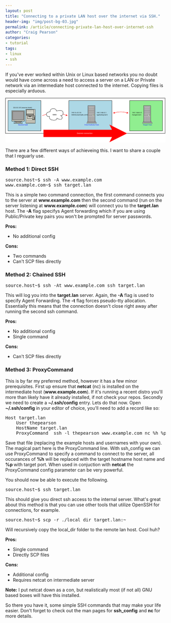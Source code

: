 ```yaml
---
layout: post
title: "Connecting to a private LAN host over the internet via SSH."
header-img: "img/post-bg-03.jpg"
permalink: /article/connecting-private-lan-host-over-internet-ssh
author: "Craig Pearson"
categories:
- tutorial
tags:
- linux
- ssh
---
```


If you've ever worked within Unix or Linux based networks you no doubt would have come across a need to access a server on a LAN or Private network via an intermediate host connected to the internet. Copying files is especially arduous.

<img alt="" class="img-responsive img-thumbnail" src="/img/ssh/ssh_diagram_2.png">

There are a few different ways of achieveing this. I want to share a couple that I reguarly use.

<h3>Method 1: Direct SSH</h3>
<pre class="brush: bash; auto-links: true; collapse: false; first-line: 1; html-script: false; smart-tabs: true; tab-size: 4; toolbar: true; codetag">source.host~$ ssh -A www.example.com
www.example.com~$ ssh target.lan
</pre>
<p>This is a simple two command connection, the first command connects you to the server at <strong>www.example.com</strong> then the second command (run on the server listening at <strong>www.example.com</strong>) will connect you to the <strong>target.lan </strong>host. The <strong>-A</strong> flag specifys Agent forwarding which if you are using Public/Private key pairs you won't be prompted for server passwords.</p><p><strong>Pros:</strong></p><ul><li>No additional config</li></ul><p><strong>Cons:</strong></p><ul><li>Two commands</li><li>Can't SCP files directly</li></ul><h3>Method 2: Chained SSH</h3>
<pre class="brush: bash; auto-links: true; collapse: false; first-line: 1; html-script: false; smart-tabs: true; tab-size: 4; toolbar: true; codetag">source.host~$ ssh -At www.example.com ssh target.lan
</pre>
<p>This will log you into the <strong>target.lan</strong> server. Again, the <strong>-A</strong> flag is used to specify Agent Forwarding. The <strong>-t</strong> flag forces pseudo-tty allocation. Essentially this means that the connection doesn't close right away after running the second ssh command.</p><p><strong>Pros:</strong></p><ul><li>No additional config</li><li>Single command</li></ul><p><strong>Cons:</strong></p><ul><li>Can't SCP files directly</li></ul><h3>Method 3: ProxyCommand</h3><p>This is by far my preferred method, however it has a few minor prerequisites. First up ensure that <strong>netcat</strong> (nc) is installed on the intermediate host (<strong>www.example.com</strong>). If it's running a recent distro you'll more than likely have it already installed, if not check your repos. Secondly we need to create a <strong>~/.ssh/config</strong> entry. Lets do that now. Open <strong>~/.ssh/config</strong> in your editor of choice, you'll need to add a record like so:</p>
<pre class="brush: bash; auto-links: true; collapse: false; first-line: 1; html-script: false; smart-tabs: true; tab-size: 4; toolbar: true; codetag">Host target.lan
	User thepearson
	HostName target.lan
	ProxyCommand  ssh -l thepearson www.example.com nc %h %p 2&gt; /dev/null
</pre>
<p>Save that file (replacing the example hosts and usernames with your own). The magical part here is the ProxyCommand line. With ssh_config we can use ProxyCommand to specify a command to connect to the server, all occurances of <strong>%h</strong> will be replaced with the target hostname host name and <strong>%p&nbsp;</strong>with target port. When used in conjuction with <strong>netcat</strong> the ProxyCommand config parameter can be very powerful.</p><p>You should now be able to execute the following.</p>
<pre class="brush: bash; auto-links: true; collapse: false; first-line: 1; html-script: false; smart-tabs: true; tab-size: 4; toolbar: true; codetag">source.host~$ ssh target.lan
</pre>
<p>This should give you direct ssh access to the internal server. What's great about this method is that you can use other tools that utilize OpenSSH for connections, for example.</p>
<pre class="brush: bash; auto-links: true; collapse: false; first-line: 1; html-script: false; smart-tabs: true; tab-size: 4; toolbar: true; codetag">source.host~$ scp -r ./local_dir target.lan:~
</pre>
<p>Will recursively copy the local_dir folder to the remote lan host. Cool huh?</p><p><strong>Pros:</strong></p><ul><li>Single command</li><li>Directly SCP files</li></ul><p><strong>Cons:</strong></p><ul><li>Additional config</li><li>Requires netcat on intermediate server</li></ul><p><strong>Note:</strong> I put netcat down as a con, but realistically most (if not all) GNU based boxes will have this installed.</p><p>So there you have it, some simple SSH commands that may make your life easier. Don't forget to check out the man pages for <strong>ssh_config</strong> and <strong>nc&nbsp;</strong>for more details.</p>
